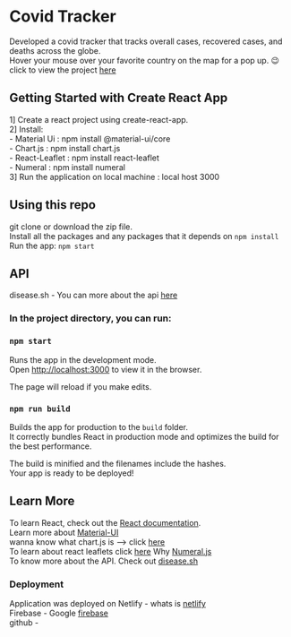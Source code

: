# Covid Tracker
Developed a covid tracker that tracks overall cases, recovered cases, and deaths across the globe.\
Hover your mouse over your favorite country on the map for a pop up. 😉
click to view the project [here]()

## Getting Started with Create React App

1] Create a react project using create-react-app.\
2] Install: \
    - Material Ui : npm install @material-ui/core\
    - Chart.js : npm install chart.js\
    - React-Leaflet : npm install react-leaflet\
    - Numeral : npm install numeral\
3] Run the application on local machine : local host 3000


## Using this repo
git clone or download the zip file.\
Install all the packages and any packages that it depends on `npm install`
Run the app: `npm start`

## API
disease.sh - You can more about the api [here](https://disease.sh/docs/)

### In the project directory, you can run:

### `npm start`

Runs the app in the development mode.\
Open [http://localhost:3000](http://localhost:3000) to view it in the browser.

The page will reload if you make edits.

### `npm run build`

Builds the app for production to the `build` folder.\
It correctly bundles React in production mode and optimizes the build for the best performance.

The build is minified and the filenames include the hashes.\
Your app is ready to be deployed!


## Learn More

To learn React, check out the [React documentation](https://reactjs.org/).\
Learn more about [Material-UI](https://material-ui.com/getting-started/installation/)\
wanna know what chart.js is --> click [here](https://www.chartjs.org/docs/latest/)\
To learn about react leaflets click [here](https://react-leaflet.js.org/docs/start-installation)
Why [Numeral.js](http://numeraljs.com)\
To know more about the API. Check out [disease.sh](https://disease.sh)

### Deployment
Application was deployed on 
Netlify - whats is [netlify](https://www.netlify.com)\
Firebase - Google [firebase](https://firebase.google.com)\
github - 
